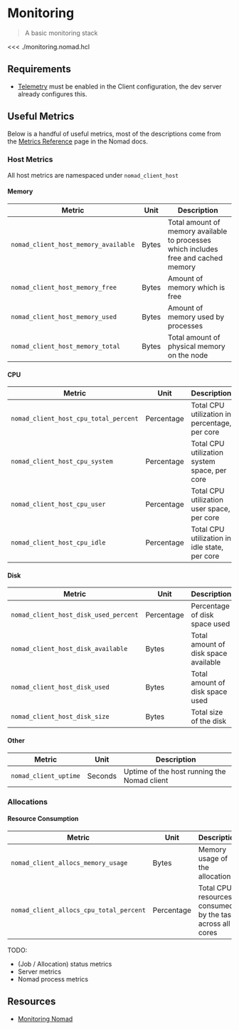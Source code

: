 # Monitoring

> A basic monitoring stack

<<< ./monitoring.nomad.hcl

## Requirements

- [Telemetry](https://developer.hashicorp.com/nomad/docs/configuration/telemetry) must be enabled in the Client configuration, the dev server already configures this.

## Useful Metrics

Below is a handful of useful metrics, most of the descriptions come from the [Metrics Reference](https://developer.hashicorp.com/nomad/docs/operations/metrics-reference) page in the Nomad docs.

### Host Metrics

All host metrics are namespaced under `nomad_client_host`

#### Memory

| Metric | Unit | Description |
| --- | --- | --- |
| `nomad_client_host_memory_available` | Bytes | Total amount of memory available to processes which includes free and cached memory |
| `nomad_client_host_memory_free` | Bytes | Amount of memory which is free |
| `nomad_client_host_memory_used` | Bytes | Amount of memory used by processes |
| `nomad_client_host_memory_total` | Bytes | Total amount of physical memory on the node |

#### CPU

| Metric | Unit | Description |
| --- | --- | --- |
| `nomad_client_host_cpu_total_percent` | Percentage | Total CPU utilization in percentage, per core |
| `nomad_client_host_cpu_system` | Percentage | Total CPU utilization system space, per core |
| `nomad_client_host_cpu_user` | Percentage | Total CPU utilization user space, per core |
| `nomad_client_host_cpu_idle` | Percentage | Total CPU utilization in idle state, per core |

#### Disk

| Metric | Unit | Description |
| --- | --- | --- |
| `nomad_client_host_disk_used_percent` | Percentage | Percentage of disk space used |
| `nomad_client_host_disk_available` | Bytes | Total amount of disk space available |
| `nomad_client_host_disk_used` | Bytes | Total amount of disk space used |
| `nomad_client_host_disk_size` | Bytes | Total size of the disk |

#### Other

| Metric | Unit | Description |
| --- | --- | --- |
| `nomad_client_uptime` | Seconds | Uptime of the host running the Nomad client |

### Allocations

#### Resource Consumption

| Metric | Unit | Description |
| --- | --- | --- |
| `nomad_client_allocs_memory_usage` | Bytes | Memory usage of the allocation |
| `nomad_client_allocs_cpu_total_percent` | Percentage | Total CPU resources consumed by the task across all cores |

TODO:

- (Job / Allocation) status metrics
- Server metrics
- Nomad process metrics

## Resources

- [Monitoring Nomad](https://developer.hashicorp.com/nomad/docs/operations/monitoring-nomad)
